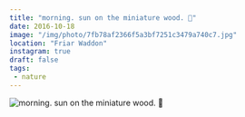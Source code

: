 ```yaml
---
title: "morning. sun on the miniature wood. 🌿"
date: 2016-10-18
image: "/img/photo/7fb78af2366f5a3bf7251c3479a740c7.jpg"
location: "Friar Waddon"
instagram: true
draft: false
tags:
 - nature
---
```


![morning. sun on the miniature wood. 🌿](/img/photo/7fb78af2366f5a3bf7251c3479a740c7.jpg)
